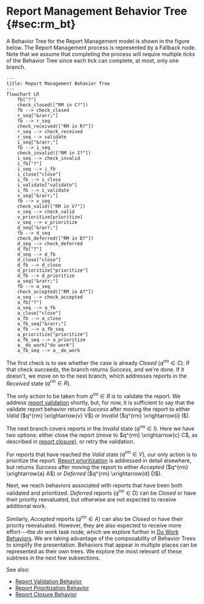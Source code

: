 # Report Management Behavior Tree {#sec:rm_bt}

A Behavior Tree for the Report Management model is shown in the figure below.
The Report Management process is represented by a Fallback node. Note
that we assume that completing the process will require multiple *ticks*
of the Behavior Tree since each tick can complete, at most, only one
branch.

```mermaid
---
title: Report Management Behavior Tree
---
flowchart LR
    fb["?"]
    check_closed(["RM in C?"])
    fb --> check_closed
    r_seq["&rarr;"]
    fb --> r_seq
    check_received(["RM in R?"])
    r_seq --> check_received
    r_seq --> validate
    i_seq["&rarr;"]
    fb --> i_seq
    check_invalid(["RM in I?"])
    i_seq --> check_invalid
    i_fb["?"]
    i_seq --> i_fb
    i_close["close"]
    i_fb --> i_close
    i_validate["validate"]
    i_fb --> i_validate
    v_seq["&rarr;"]
    fb --> v_seq
    check_valid(["RM in V?"])
    v_seq --> check_valid
    v_prioritize[prioritize]
    v_seq --> v_prioritize
    d_seq["&rarr;"]
    fb --> d_seq
    check_deferred(["RM in D?"])
    d_seq --> check_deferred
    d_fb["?"]
    d_seq --> d_fb
    d_close["close"]
    d_fb --> d_close
    d_prioritize["prioritize"]
    d_fb --> d_prioritize
    a_seq["&rarr;"]
    fb --> a_seq
    check_accepted(["RM in A?"])
    a_seq --> check_accepted
    a_fb["?"]
    a_seq --> a_fb
    a_close["close"]
    a_fb --> a_close
    a_fb_seq["&rarr;"]
    a_fb --> a_fb_seq
    a_prioritize["prioritize"]
    a_fb_seq --> a_prioritize
    a__do_work["do work"]
    a_fb_seq --> a__do_work
```

The first check is to see whether the case is already $Closed$
($q^{rm} \in C$). If that check succeeds, the branch returns *Success*,
and we're done. If it doesn't, we move on to the next branch, which
addresses reports in the *Received* state ($q^{rm} \in R$).

The only action to be taken from $q^{rm} \in R$ is to validate the report.
We address [report validation](../topics/behavior_logic/rm_validation_bt/) shortly, but, for now, it is
sufficient to say that the validate report behavior returns *Success* 
after moving the report to either *Valid* ($q^{rm} \xrightarrow{v} V$)
or *Invalid* ($q^{rm} \xrightarrow{i} I$).

The next branch covers reports in the *Invalid* state ($q^{rm} \in I$).
Here we have two options: either close the report (move to
$q^{rm} \xrightarrow{c} C$, as described in [report closure](../topics/behavior_logic/rm_closure_bt)), or retry the validation.

For reports that have reached the *Valid* state ($q^{rm} \in V$), our
only action is to prioritize the report. [Report prioritization](../topics/behavior_logic/rm_prioritization_bt) is
addressed in detail elsewhere, but returns *Success* after moving the report to either *Accepted*
($q^{rm} \xrightarrow{a} A$) or *Deferred* ($q^{rm} \xrightarrow{d} D$).

Next, we reach behaviors associated with reports that have been both validated
and prioritized. *Deferred* reports ($q^{rm} \in D$) can be *Closed* or
have their priority reevaluated, but otherwise are not expected to
receive additional work.

Similarly, *Accepted* reports ($q^{rm} \in A$) can also be *Closed* or
have their priority reevaluated. However, they are also expected to
receive more effort---the *do work* task node, which we explore further
in [Do Work Behaviors](../topics/behavior_logic/do_work_bt/).
We are taking advantage of the composability of Behavior Trees to
simplify the presentation. Behaviors that appear in multiple places can
be represented as their own trees. We explore the most relevant of these
subtrees in the next few subsections.

See also:
- [Report Validation Behavior](../topics/behavior_logic/rm_validation_bt/)
- [Report Prioritization Behavior](../topics/behavior_logic/rm_prioritization_bt/)
- [Report Closure Behavior](../topics/behavior_logic/rm_closure_bt/)
